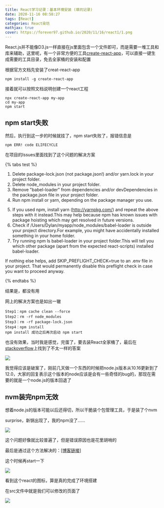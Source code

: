 ```yaml
---
title: React学习记录：基本环境安装 (填坑记录)
date: 2020-11-16 08:58:27
tags: [React]
categories: React染坊
mathjax: true
cover: https://forever97.github.io/2020/11/16/react1/1.png
---
```


React.js并不能像D3.js一样直接在js里面包含一个文件即可，而是需要一堆工具和库来辅助，这里呢，有一个非常方便的工具[create-react-app](https://github.com/facebookincubator/create-react-app)，可以直接一键生成需要的工具目录，免去全家桶的安装和配置

根据官方文档先安装了creat-react-app

```
npm install -g create-react-app
```

接着就可以按照文档说明创建一个react工程

```
npx create-react-app my-app
cd my-app
npm start
```

## npm start失败

然后，执行到这一步的时候就挂了，npm start失败了，报错信息是

```
npm ERR! code ELIFECYCLE
```

在项目的Issues里面找到了这个问题的解决方案

{% tabs test %}
<!-- tab Following the steps -->
1. Delete package-lock.json (not package.json!) and/or yarn.lock in your project folder.
2. Delete node_modules in your project folder.
3. Remove "babel-loader" from dependencies and/or devDependencies in the package.json file in your project folder.
4. Run npm install or yarn, depending on the package manager you use.
<!-- endtab -->

<!-- tab If this has not helped -->
5. If you used npm, install yarn (http://yarnpkg.com/) and repeat the above steps with it instead.This may help because npm has known issues with package hoisting which may get resolved in future versions.
6. Check if /Users/Dylan/myapp/node_modules/babel-loader is outside your project directory.For example, you might have accidentally installed something in your home folder.
7. Try running npm ls babel-loader in your project folder.This will tell you which other package (apart from the expected react-scripts) installed babel-loader.
<!-- endtab -->

<!-- tab If nothing else helps -->
If nothing else helps, add SKIP_PREFLIGHT_CHECK=true to an .env file in your project. That would permanently disable this preflight check in case you want to proceed anyway.
<!-- endtab -->

{% endtabs %}

结果是，都没有用

网上的解决方案也是如出一辙

```
Step1：npm cache clean --force
Step2：rm -rf node_modules
Step3：rm -rf package-lock.json
Step4：npm install
npm install 成功之后再次启动 npm start
```

也没有效果，当时我是感觉，完蛋了，要去装React全家桶了，最后在[stackoverflow](https://stackoverflow.com/)上找到了不太一样的答案

![](2.png)

我觉得应该是破案了，刚前几天做一个东西的时候把node.js版本从10.16更新到了12.0，大家的回复表示这个版本的node应该是会有一些奇怪的bug的，那现在需要的就是一个node.js的版本回退了

## nvm装完npm无效

想着node.js的版本可能以后还得切，所以干脆装个包管理工具，于是装了个nvm

surprise，新锅出现了，我的npm没了……

![](3.png)

这个问题好像就比较普遍了，但是错误原因也是花里胡哨的

最后是通过这个方法解决的：[[博客链接]](https://blog.csdn.net/fenfeidexiatian/article/details/96993384)

这个时候再start一下

![](1.png)

看到这个react的图标，算是真的完成了环境搭建

在src文件中就是我们可以修改的页面了

![](4.png)







